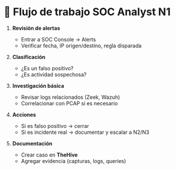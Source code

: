 # 🔎 Flujo de trabajo SOC Analyst N1

1. **Revisión de alertas**
   - Entrar a SOC Console → Alerts
   - Verificar fecha, IP origen/destino, regla disparada

2. **Clasificación**
   - ¿Es un falso positivo?
   - ¿Es actividad sospechosa?

3. **Investigación básica**
   - Revisar logs relacionados (Zeek, Wazuh)
   - Correlacionar con PCAP si es necesario

4. **Acciones**
   - Si es falso positivo → cerrar
   - Si es incidente real → documentar y escalar a N2/N3

5. **Documentación**
   - Crear caso en **TheHive**
   - Agregar evidencia (capturas, logs, queries)

